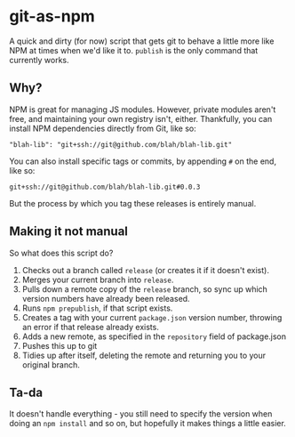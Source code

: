git-as-npm
===

A quick and dirty (for now) script that gets git to behave a little more like NPM at times when we'd like it to. `publish` is the only command that currently works.

Why?
---

NPM is great for managing JS modules. However, private modules aren't free, and maintaining your own registry isn't, either. Thankfully, you can install NPM dependencies directly from Git, like so:

    "blah-lib": "git+ssh://git@github.com/blah/blah-lib.git"

You can also install specific tags or commits, by appending `#` on the end, like so:

    git+ssh://git@github.com/blah/blah-lib.git#0.0.3

But the process by which you tag these releases is entirely manual.

Making it not manual
---

So what does this script do?

 1. Checks out a branch called `release` (or creates it if it doesn't exist).
 2. Merges your current branch into `release`.
 3. Pulls down a remote copy of the `release` branch, so sync up which version numbers have already been released.
 4. Runs `npm prepublish`, if that script exists.
 5. Creates a tag with your current `package.json` version number, throwing an error if that release already exists.
 6. Adds a new remote, as specified in the `repository` field of package.json
 7. Pushes this up to git
 8. Tidies up after itself, deleting the remote and returning you to your original branch.

Ta-da
---
It doesn't handle everything - you still need to specify the version when doing an `npm install` and so on, but hopefully it makes things a little easier.
